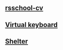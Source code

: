 [rsschool-cv](https://github.com/kosta4310/rsschool-cv/blob/gh-pages/cv.md)   
-------------
[Virtual keyboard](https://kosta4310.github.io/rsschool-cv/virtual-keyboard/dist/)
------------------
[Shelter](https://kosta4310.github.io/rsschool-cv/kosta4310-JSFE2022Q1/shelter-dom/pages/main)   
---------
 

